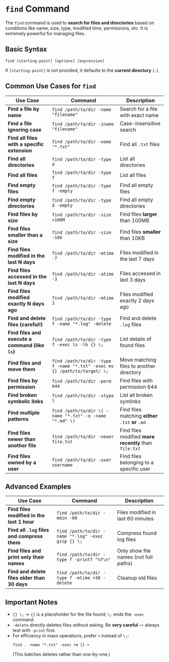 # `find` Command 
The `find` command is used to **search for files and directories** based on conditions like name, size, type, modified time, permissions, etc. It is extremely powerful for managing files.


## Basic Syntax
```
find [starting-point] [options] [expression]
```
If `[starting-point]` is not provided, it defaults to the **current directory** (`.`).

## Common Use Cases for `find`

| Use Case | Command | Description |
|----------|---------|-------------|
| **Find a file by name** | `find /path/to/dir -name "filename"` | Search for a file with exact name |
| **Find a file ignoring case** | `find /path/to/dir -iname "filename"` | Case-insensitive search |
| **Find all files with a specific extension** | `find /path/to/dir -name "*.txt"` | Find all `.txt` files |
| **Find all directories** | `find /path/to/dir -type d` | List all directories |
| **Find all files** | `find /path/to/dir -type f` | List all files |
| **Find empty files** | `find /path/to/dir -type f -empty` | Find all empty files |
| **Find empty directories** | `find /path/to/dir -type d -empty` | Find all empty directories |
| **Find files by size** | `find /path/to/dir -size +100M` | Find files **larger** than 100MB |
| **Find files smaller than a size** | `find /path/to/dir -size -10k` | Find files **smaller** than 10KB |
| **Find files modified in the last N days** | `find /path/to/dir -mtime -7` | Files modified in the last 7 days |
| **Find files accessed in the last N days** | `find /path/to/dir -atime -3` | Files accessed in last 3 days |
| **Find files modified exactly N days ago** | `find /path/to/dir -mtime 2` | Files modified exactly 2 days ago |
| **Find and delete files (careful!)** | `find /path/to/dir -type f -name "*.log" -delete` | Find and delete `.log` files |
| **Find files and execute a command (like `ls`)** | `find /path/to/dir -type f -exec ls -lh {} \;` | List details of found files |
| **Find files and move them** | `find /path/to/dir -type f -name "*.txt" -exec mv {} /path/to/target/ \;` | Move matching files to another directory |
| **Find files by permission** | `find /path/to/dir -perm 644` | Find files with permission 644 |
| **Find broken symbolic links** | `find /path/to/dir -xtype l` | List all broken symlinks |
| **Find multiple patterns** | `find /path/to/dir \( -name "*.txt" -o -name "*.md" \)` | Find files matching **either** `.txt` **or** `.md` |
| **Find files newer than another file** | `find /path/to/dir -newer file.txt` | Find files modified **more recently** than `file.txt` |
| **Find files owned by a user** | `find /path/to/dir -user username` | Find files belonging to a specific user |

## Advanced Examples

| Use Case | Command | Description |
|----------|---------|-------------|
| **Find files modified in the last 1 hour** | `find /path/to/dir -mmin -60` | Files modified in last 60 minutes |
| **Find all `.log` files and compress them** | `find /path/to/dir -name "*.log" -exec gzip {} \;` | Compress found log files |
| **Find files and print only their names** | `find /path/to/dir -type f -printf "%f\n"` | Only show file names (not full paths) |
| **Find and delete files older than 30 days** | `find /path/to/dir -type f -mtime +30 -delete` | Cleanup old files |

## Important Notes
- `{} \;` -> `{}` is a placeholder for the file found; `\;` ends the `-exec` command.
- `-delete` directly deletes files without asking. Be **very careful** — always test with `-print` first.
- For efficiency in mass operations, prefer `+` instead of `\;`:
  ```
  find . -name "*.txt" -exec rm {} +
  ```
  (This batches deletes rather than one-by-one.)